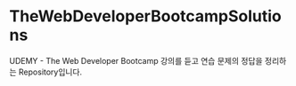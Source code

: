 # TheWebDeveloperBootcampSolutions
UDEMY - The Web Developer Bootcamp 강의를 듣고 연습 문제의 정답을 정리하는 Repository입니다.
